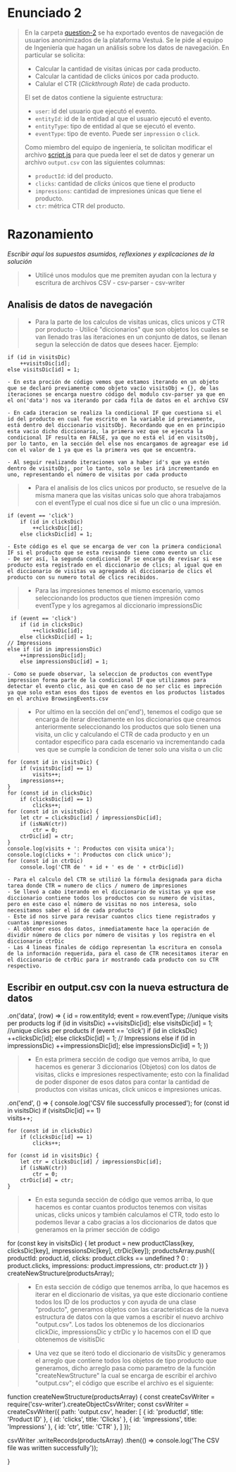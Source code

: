 # Enunciado 2

> En la carpeta [question-2](https://bitbucket.org/vestua-com/questions/src/main/question-2/) se ha exportado eventos de navegación de usuarios anonimizados de la plataforma Vestuá. Se le pide al equipo de Ingeniería que hagan un análisis sobre los datos de navegación. En particular se solicita:
>
> - Calcular la cantidad de visitas únicas por cada producto.
> - Calcular la cantidad de clicks únicos por cada producto.
> - Calular el CTR (*Clickthrough Rate*) de cada producto.
> 
> El set de datos contiene la siguiente estructura:
> 
> - `user`: id del usuario que ejecutó el evento.
> - `entityId`: id de la entidad al que el usuario ejecutó el evento.
> - `entityType`: tipo de entidad al que se ejecutó el evento.
> - `eventType`: tipo de evento. Puede ser `impression` o `click`.
> 
> Como miembro del equipo de ingeniería, te solicitan modificar el archivo [script.js](https://bitbucket.org/vestua-com/questions/src/main/question-2/script.js) para que pueda leer el set de datos y generar un archivo `output.csv` con las siguientes columnas:
> 
> - `productId`: id del producto.
> - `clicks`: cantidad de *clicks* únicos que tiene el producto
> - `impressions`: cantidad de impresiones únicas que tiene el producto.
> - `ctr`: métrica CTR del producto.

# Razonamiento

_Escribir aquí los supuestos asumidos, reflexiones y explicaciones de la solución_

> - Utilicé unos modulos que me premiten ayudan con la lectura y escritura de archivos CSV
    - csv-parser
    - csv-writer

## Analisis de datos de navegación
> - Para la parte de los calculos de visitas unicas, clics unicos y CTR por producto
    - Utilicé "diccionarios" que son objetos los cuales se van llenado tras las iteraciones en un conjunto de datos, se llenan segun la selección de datos que desees hacer. Ejemplo:

    if (id in visitsDic)
        ++visitsDic[id];
    else visitsDic[id] = 1;

    - En esta proción de código vemos que estamos iterando en un objeto que se declaró previamente como objeto vacío visitsObj = {}, de las iteraciones se encarga nuestro código del modulo csv-parser ya que en el on('data') nos va iterando por cada fila de datos en el archivo CSV
    
    - En cada iteracion se realiza la condicional IF que cuestiona si el id del producto en cual fue escrito en la variable id previamente, está dentro del diccionario visitsObj. Recordando que en en principio esta vacio dicho diccionario, la primera vez que se ejecuta la condicional IF resulta en FALSE, ya que no está el id en visitsObj, por lo tanto, en la sección del else nos encargamos de agreagar ese id con el valor de 1 ya que es la primera ves que se encuentra.

    - Al seguir realizando iteraciones van a haber id's que ya estén dentro de visitsObj, por lo tanto, solo se les irá incrementando en uno, representando el número de visitas por cada producto

> - Para el analisis de los clics unicos por producto, se resuelve de la misma manera que las visitas unicas solo que ahora trabajamos con el eventType el cual nos dice si fue un clic o una impresión.

    if (event == 'click')
        if (id in clicksDic)
            ++clicksDic[id];
        else clicksDic[id] = 1;

    - Este código es el que se encarga de ver con la primera condicional IF si el producto que se esta revisando tiene como evento un clic
    - De ser así, la segunda condicional IF se encarga de revisar si ese producto esta registrado en el diccionario de clics; al igual que en el diccionario de visitas va agregando al diccionario de clics el producto con su numero total de clics recibidos.

> - Para las impresiones tenemos el mismo escenario, vamos seleccionando los productos que tienen impresión como eventType y los agregamos al diccionario impressionsDic

     if (event == 'click')
        if (id in clicksDic)
            ++clicksDic[id];
        else clicksDic[id] = 1;
    // Impressions
    else if (id in impressionsDic)
        ++impressionsDic[id];
        else impressionsDic[id] = 1;
    
    - Como se puede observar, la seleccion de productos con eventType impression forma parte de la condicional IF que utilizamos para detectar el evento clic, asi que en caso de no ser clic es impreción ya que solo estan esos dos tipos de eventos en los productos listados en el archivo BrowsingEvents.csv

> - Por ultimo en la sección del on('end'), tenemos el codigo que se encarga de iterar directamente en los diccionarios que creamos anteriormente seleccionando los productos que solo tienen una visita, un clic y calculando el CTR de cada producto y en un contador especifico para cada escenario va incrementando cada ves que se cumple la condicion de tener solo una visita o un clic

    for (const id in visitsDic) {
        if (visitsDic[id] == 1)             
            visits++;        
        impressions++;
    }
    for (const id in clicksDic)
        if (clicksDic[id] == 1)
            clicks++;
    for (const id in visitsDic) {
        let ctr = clicksDic[id] / impressionsDic[id];
        if (isNaN(ctr))
            ctr = 0;
        ctrDic[id] = ctr;
    }
    console.log(visits + ': Productos con visita unica');
    console.log(clicks + ': Productos con click unico');
    for (const id in ctrDic) 
        console.log('CTR de ' + id + ' es de ' + ctrDic[id])

    - Para el calculo del CTR se utilizó la fórmula designada para dicha tarea donde CTR = numero de clics / numero de impresiones
    - Se llevó a cabo iterando en el diccionario de visitas ya que ese diccionario contiene todos los productos con su numero de visitas, pero en este caso el número de visitas no nos interesa, solo necesitamos saber el id de cada producto
    - Este id nos sirve para revisar cuantos clics tiene registrados y cuantas impresiones
    - Al obtener esos dos datos, inmediatamente hace la operación de dividir número de clics por número de visitas y los registra en el diccionario ctrDic
    - Las 4 lineas finales de código representan la escritura en consola de la información requerida, para el caso de CTR necesitamos iterar en el diccionario de ctrDic para ir mostrando cada producto con su CTR respectivo.

## Escribir en output.csv con la nueva estructura de datos
.on('data', (row) => {
    id = row.entityId;
    event = row.eventType;
    //unique visits per products log
    if (id in visitsDic)
      ++visitsDic[id];
    else visitsDic[id] = 1;
    //unique clicks per products
    if (event == 'click')
      if (id in clicksDic)
        ++clicksDic[id];
      else clicksDic[id] = 1;
    // Impressions
    else if (id in impressionsDic)
      ++impressionsDic[id];
    else impressionsDic[id] = 1;
  })

  > - En esta primera sección de codigo que vemos arriba, lo que hacemos es generar  3 diccionarios (Objetos) con los datos de visitas, clicks e impresiones respectivamente; esto con la finalidad de poder disponer de esos datos para contar la cantidad de productos con visitas unicas, click unicos e impresiones unicas.

  .on('end', () => {
    console.log('CSV file successfully processed');
    for (const id in visitsDic)
        if (visitsDic[id] == 1)             
            visits++;    

    for (const id in clicksDic)
        if (clicksDic[id] == 1)
            clicks++;

    for (const id in visitsDic) {
        let ctr = clicksDic[id] / impressionsDic[id];
        if (isNaN(ctr))
            ctr = 0;
        ctrDic[id] = ctr;
    }
> - En esta segunda sección de código que vemos arriba, lo que hacemos es contar cuantos productos tenemos con visitas unicas, clicks unicos y también calculamos el CTR, todo esto lo podemos llevar a cabo gracias a los diccionarios de datos que generamos en la primer sección de código

for (const key in visitsDic) {
      let product = new productClass(key, clicksDic[key], impressionsDic[key], ctrDic[key]);
      productsArray.push({
        productId: product.id,
        clicks: product.clicks == undefined ? 0 : product.clicks,
        impressions: product.impressions,
        ctr: product.ctr
      })
    }
    createNewStructure(productsArray);

> -  En esta sección de código que tenemos arriba, lo que hacemos es iterar en el diccionario de visitas, ya que este diccionario contiene todos los ID de los productos y con ayuda de una clase "producto", generamos objetos con las caracteristicas de la nueva estructura de datos con la que vamos a escribir el nuevo archivo "output.csv". Los tados los obtenemos de los diccionarios clickDic, impressionsDic y ctrDic y lo hacemos con el ID que obtenemos de visitisDic

> - Una vez que se iteró todo el diccionario de visitsDic y generamos el arreglo que contiene todos los objetos de tipo producto que generamos, dicho arreglo pasa como parametro de la función "createNewStructure" la cual se encarga de escribir el archivo "output.csv"; el código que escribe el archivo es el siguiente:

function createNewStructure(productsArray) {
  const createCsvWriter = require('csv-writer').createObjectCsvWriter;
  const csvWriter = createCsvWriter({
    path: 'output.csv',
    header: [
      { id: 'productId', title: 'Product ID' },
      { id: 'clicks', title: 'Clicks' },
      { id: 'impressions', title: 'Impressions' },
      { id: 'ctr', title: 'CTR' },
    ]
  });
  
  csvWriter
    .writeRecords(productsArray)
    .then(() => console.log('The CSV file was written successfully'));
  
}